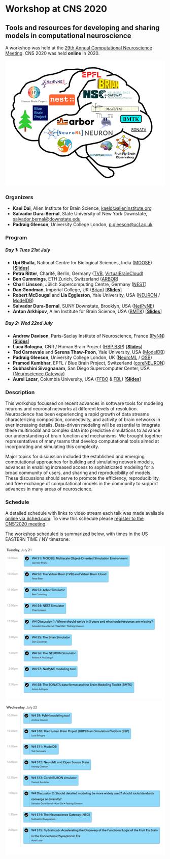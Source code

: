 # Workshop at CNS 2020

## Tools and resources for developing and sharing models in computational neuroscience

A workshop was held at the [29th Annual Computational Neuroscience Meeting](https://www.cnsorg.org/cns-2020). 
CNS 2020 was held **online** in 2020. 

![CNS2020 Workshop](images/cns2020_workshop_logo.png)

### Organizers

- **Kael Dai**, Allen Institute for Brain Science, kaeld@alleninstitute.org 
- **Salvador Dura-Bernal**, State University of New York Downstate, salvador.bernal@downstate.edu
- **Padraig Gleeson**, University College London, p.gleeson@ucl.ac.uk

### Program

##### Day 1: Tues 21st July

- **Upi Bhalla**, National Centre for Biological Sciences, India ([MOOSE](https://moose.ncbs.res.in/))   [[**Slides**](docs/CNS2020/CNS_MOOSE_and_friends.pptx)]
- **Petra Ritter**, Charité, Berlin, Germany ([TVB](https://www.thevirtualbrain.org), [VirtualBrainCloud](https://virtualbraincloud-2020.eu/))
- **Ben Cummings**, ETH Zurich, Switzerland ([ARBOR](https://github.com/arbor-sim/arbor))
- **Charl Linssen**, Jülich Supercomputing Centre, Germany ([NEST](https://nest-simulator.org)) 
- **Dan Goodman**, Imperial College, UK ([Brian](https://briansimulator.org/)) [[**Slides**](docs/CNS2020/Brian.pptx)]
- **Robert McDougal** and **Lia Eggleston**, Yale University, USA ([NEURON](https://neuron.yale.edu/neuron/) / [ModelDB](https://senselab.med.yale.edu/ModelDB)) 
- **Salvador Dura-Bernal**, SUNY Downstate, Brooklyn, USA ([NetPyNE](http://netpyne.org/)) 
- **Anton Arkhipov**, Allen Institute for Brain Science, USA ([BMTK](https://alleninstitute.github.io/bmtk/)) [[**Slides**](docs/CNS2020/CNS_BMTK_Presentation.pptx)]

##### Day 2: Wed 22nd July

- **Andrew Davison**, Paris-Saclay Institute of Neuroscience, France ([PyNN](http://neuralensemble.org/PyNN/)) [[**Slides**](docs/CNS2020/pyNN_cns_2020.pdf)]
- **Luca Bologna**, CNR / Human Brain Project ([HBP BSP](https://www.humanbrainproject.eu/en/brain-simulation/brain-simulation-platform/)) [[**Slides**](docs/CNS2020/Bologna_BSP.pdf)]
- **Ted Carnevale** and **Serena Thaw-Poon**, Yale University, USA ([ModelDB](https://senselab.med.yale.edu/ModelDB))
- **Padraig Gleeson**, University College London, UK ([NeuroML](http://www.neuroml.org) / [OSB](http://www.opensourcebrain.org)) 
- **Pramod Kumbhar**, EPFL / Blue Brain Project, Switzerland ([coreNEURON](https://neuron.yale.edu/neuron/)) 
- **Subhashini Sivagnanam**, San Diego Supercomputer Center, USA ([Neuroscience Gateway](https://www.nsgportal.org))
- **Aurel Lazar**, Columbia University, USA ([FFBO](http://fruitflybrain.org) & [FBL](https://flybrainlab.github.io)) [[**Slides**](docs/CNS2020/lazar_fbl.pdf)]


### Description

This workshop focussed on recent advances in software tools for modeling neurons 
and neuronal networks at different levels of resolution. Neuroscience has been experiencing 
a rapid growth of data streams characterizing composition, connectivity, and activity 
of brain networks in ever increasing details. Data-driven modeling will be essential 
to integrate these multimodal and complex data into predictive simulations to advance our 
understanding of brain function and mechanisms. We brought together representatives of 
many teams that develop computational tools aimed at incorporating and simulating this complexity. 

Major topics for discussion included the established and emerging computational approaches for 
building and simulating network models, advances in enabling increased access to sophisticated 
modeling for a broad community of users, and sharing and reproducibility of models. 
These discussions should serve to promote the efficiency, reproducibility, and free exchange of 
computational models in the community to support advances in many areas of neuroscience.


### Schedule

A detailed schedule with links to video stream each talk was made available [online via Sched.com](https://cns2020online.sched.com/overview/type/Workshop/W04%3A+Tools+and+resources+for+developing+and+sharing+models+in+computational+neuroscience). To view this schedule please [register to the CNS'2020 meeting](https://www.cnsorg.org/cns-2020).

The workshop scheduled is summarized below, with times in the US EASTERN TIME / NY timezone:

![CNS2020 Workshop](images/schedule_day1.png)
![CNS2020 Workshop](images/schedule_day2.png)
